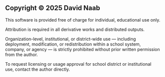 ## Copyright © 2025 David Naab

This software is provided free of charge for individual, educational use only.

Attribution is required in all derivative works and distributed outputs.

Organization-level, institutional, or district-wide use — including deployment, modification, or redistribution within a school system, company, or agency — is strictly prohibited without prior written permission from the author.

To request licensing or usage approval for school district or institutional use, contact the author directly.
